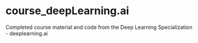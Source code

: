# course_deepLearning.ai
Completed course material and code from the Deep Learning Specialization - deeplearning.ai
